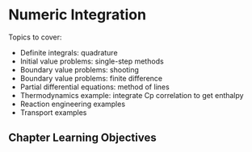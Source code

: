 # Numeric Integration
Topics to cover:
* Definite integrals: quadrature
* Initial value problems: single-step methods
* Boundary value problems: shooting
* Boundary value problems: finite difference
* Partial differential equations: method of lines
* Thermodynamics example: integrate Cp correlation to get enthalpy
* Reaction engineering examples
* Transport examples

## Chapter Learning Objectives
